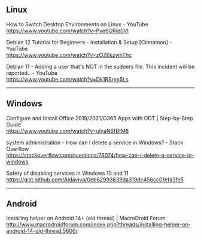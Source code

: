 
## Linux
How to Switch Desktop Environments on Linux - YouTube<br/>
https://www.youtube.com/watch?v=Pve6ORie0VI

Debian 12 Tutorial for Beginners - Installation & Setup [Cinnamon] - YouTube<br/>
https://www.youtube.com/watch?v=zOZEkzwhThc

Debian 11 - Adding a user that's NOT in the sudoers file. This incident will be reported.. - YouTube<br/>
https://www.youtube.com/watch?v=Dk1RSryy5Ls

---
## Windows
Configure and Install Office 2019/2021/O365 Apps with ODT | Step-by-Step Guide<br/>
https://www.youtube.com/watch?v=ulnaN6fBtM8

system administration - How can I delete a service in Windows? - Stack Overflow<br/>
https://stackoverflow.com/questions/76074/how-can-i-delete-a-service-in-windows

Safety of disabling services in Windows 10 and 11<br/>
https://gist.github.com/Aldaviva/0eb62993639da319dc456cc01efa3fe5

---
## Android
Installing helper on Android 14+ (old thread) | MacroDroid Forum<br/>
http://www.macrodroidforum.com/index.php?threads/installing-helper-on-android-14-old-thread.5606/
